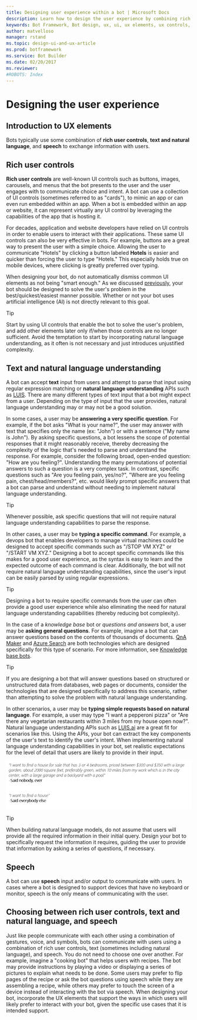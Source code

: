 ```yaml
---
title: Designing user experience within a bot | Microsoft Docs
description: Learn how to design the user experience by combining rich controls, natural language, and voice in conversational applications (bots).
keywords: Bot Framework, Bot design, ux, ui, ux elements, ux controls, ui elements, ui controls
author: matvelloso
manager: rstand
ms.topic: design-ui-and-ux-article
ms.prod: botframework
ms.service: Bot Builder
ms.date: 02/20/2017
ms.reviewer:
#ROBOTS: Index
---
```

# Designing the user experience

## Introduction to UX elements
Bots typically use some combination of **rich user controls**, **text and natural language**, and **speech** 
to exchange information with users.

## Rich user controls 

**Rich user controls** are well-known UI controls such as buttons, images, carousels, and menus that the bot presents to the user and the user engages with to communicate choice and intent. 
A bot can use a collection of UI controls (sometimes referred to as "cards"), to mimic an app or can even run embedded within an app. 
When a bot is embedded within an app or website, it can represent virtually any UI control by leveraging the capabilities of the app that is hosting it. 

For decades, application and website developers have relied on UI controls in order to enable users to interact with their applications. 
These same UI controls can also be very effective in bots. For example, buttons are a great way to present the user with a simple choice. 
Allowing the user to communicate "Hotels" by clicking a button labeled **Hotels** is easier and quicker than forcing the user to type "Hotels." 
This especially holds true on mobile devices, where clicking is greatly preferred over typing. 

When designing your bot, do not automatically dismiss common UI elements as not being "smart enough." 
As we discussed [previously](bot-framework-design-overview.md#design-guidance), your bot should be designed 
to solve the user's problem in the best/quickest/easiest manner possible. 
Whether or not your bot uses artificial intelligence (AI) is not directly relevant to this goal. 

> [!TIP]
> Start by using UI controls that enable the bot to solve the user's problem, 
> and add other elements later only if/when those controls are no longer sufficient. 
> Avoid the temptation to start by incorporating natural language understanding, 
> as it often is not necessary and just introduces unjustified complexity. 

## Text and natural language understanding

A bot can accept **text** input from users and attempt to parse that input 
using regular expression matching or 
**natural language understanding** APIs such as <a href="https://www.luis.ai" target="_blank">LUIS</a>. 
There are many different types of text input that a bot might expect from a user. 
Depending on the type of input that the user provides, natural language understanding may or may not be a good solution. 

In some cases, a user may be **answering a very specific question**. 
For example, if the bot asks "What is your name?", the user may answer with text that specifies 
only the name (ex: "John") or with a sentence ("My name is John"). 
By asking specific questions, a bot lessens the scope of potential responses that it might reasonably receive, 
thereby decreasing the complexity of the logic that's needed to parse and understand the response. 
For example, consider the following broad, open-ended question: "How are you feeling?". 
Understanding the many permutations of potential answers to such a question is a very complex task. 
In contrast, specific questions such as "Are you feeling pain, yes/no?", 
"Where are you feeling pain, chest/head/members?", etc. would likely prompt specific answers that a bot 
can parse and understand without needing to implement natural language understanding. 

> [!TIP]
> Whenever possible, ask specific questions that will not require natural language understanding capabilities to parse the response. 

  
In other cases, a user may be **typing a specific command**. 
For example, a devops bot that enables developers to manage virtual machines could be designed to accept 
specific commands such as "/STOP VM XYZ" or "/START VM XYZ." 
Designing a bot to accept specific commands like this makes for a good user experience, as the syntax is easy 
to learn and the expected outcome of each command is clear. 
Additionally, the bot will not require natural language understanding capabilities, since the user's input can be easily parsed by using regular expressions. 

> [!TIP]
> Designing a bot to require specific commands from the user can often provide a good user experience while 
> also eliminating the need for natural language understanding capabilities (thereby reducing bot complexity).

  
In the case of a *knowledge base* bot or *questions and answers* bot, a user may be **asking general questions**. 
For example, imagine a bot that can answer questions based on the contents of thousands of documents. 
<a href="https://qnamaker.ai" target="_blank">QnA Maker</a> and 
<a href="https://azure.microsoft.com/en-us/services/search/" target="_blank">Azure Search</a> are 
both technologies which are designed specifically for this type of scenario. 
For more information, see [Knowledge base bots](designing-bots/patterns/kb.md).

> [!TIP]
> If you are designing a bot that will answer questions based on structured or unstructured data from 
> databases, web pages or documents, consider the technologies that are designed specifically to address this 
> scenario, rather than attempting to solve the problem with natural language understanding.

  
In other scenarios, a user may be **typing simple requests based on natural language**. 
For example, a user may type "I want a pepperoni pizza" or 
"Are there any vegetarian restaurants within 3 miles from my house open now?".
Natural language understanding APIs such as [LUIS.ai](https://www.luis.ai) are a great fit for scenarios like this. 
Using the APIs, your bot can extract the key components of the user's text to identify the user's intent. 
When implementing natural language understanding capabilities in your bot, 
set realistic expectations for the level of detail that users are likely to provide in their input. 

![how users talk](media/designing-bots/core/buy-house.png)

> [!TIP]
> When building natural language models, do not assume that users will provide all the required information in their initial query. 
> Design your bot to specifically request the information it requires, guiding the user to provide that information 
> by asking a series of questions, if necessary. 

  
## Speech

A bot can use **speech** input and/or output to communicate with users. 
In cases where a bot is designed to support devices that have no keyboard or monitor, speech is the only means of communicating with the user. 

## Choosing between rich user controls, text and natural language, and speech

Just like people communicate with each other using a combination of gestures, voice, and symbols, 
bots can communicate with users using a combination of rich user controls, text (sometimes including natural language), and speech. 
You do not need to choose one over another. 
For example, imagine a "cooking bot" that helps users with recipes. 
The bot may provide instructions by playing a video or displaying a series of pictures to explain what needs to be done. 
Some users may prefer to flip pages of the recipe or ask the bot questions using speech while they are assembling a recipe, 
while others may prefer to touch the screen of a device instead of interacting with the bot via speech. 
When designing your bot, incorporate the UX elements that support the ways in which users will likely prefer 
to interact with your bot, given the specific use cases that it is intended support. 


